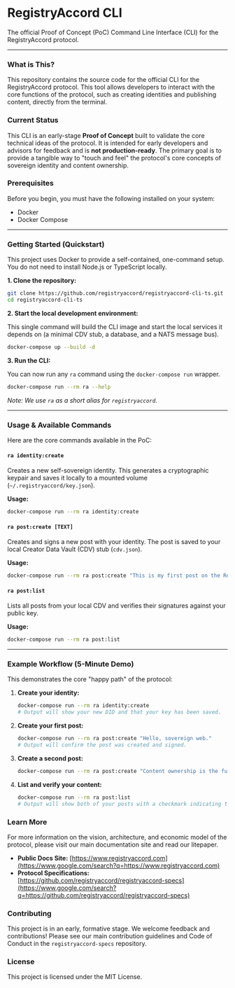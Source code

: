 # RegistryAccord CLI

The official Proof of Concept (PoC) Command Line Interface (CLI) for the RegistryAccord protocol.

-----

### What is This?

This repository contains the source code for the official CLI for the RegistryAccord protocol. This tool allows developers to interact with the core functions of the protocol, such as creating identities and publishing content, directly from the terminal.

### Current Status

This CLI is an early-stage **Proof of Concept** built to validate the core technical ideas of the protocol. It is intended for early developers and advisors for feedback and is **not production-ready**. The primary goal is to provide a tangible way to "touch and feel" the protocol's core concepts of sovereign identity and content ownership.

### Prerequisites

Before you begin, you must have the following installed on your system:

  * Docker
  * Docker Compose

-----

### Getting Started (Quickstart)

This project uses Docker to provide a self-contained, one-command setup. You do not need to install Node.js or TypeScript locally.

**1. Clone the repository:**

```bash
git clone https://github.com/registryaccord/registryaccord-cli-ts.git
cd registryaccord-cli-ts
```

**2. Start the local development environment:**

This single command will build the CLI image and start the local services it depends on (a minimal CDV stub, a database, and a NATS message bus).

```bash
docker-compose up --build -d
```

**3. Run the CLI:**

You can now run any `ra` command using the `docker-compose run` wrapper.

```bash
docker-compose run --rm ra --help
```

*Note: We use `ra` as a short alias for `registryaccord`.*

-----

### Usage & Available Commands

Here are the core commands available in the PoC:

#### **`ra identity:create`**

Creates a new self-sovereign identity. This generates a cryptographic keypair and saves it locally to a mounted volume (`~/.registryaccord/key.json`).

**Usage:**

```bash
docker-compose run --rm ra identity:create
```

#### **`ra post:create [TEXT]`**

Creates and signs a new post with your identity. The post is saved to your local Creator Data Vault (CDV) stub (`cdv.json`).

**Usage:**

```bash
docker-compose run --rm ra post:create "This is my first post on the RegistryAccord protocol."
```

#### **`ra post:list`**

Lists all posts from your local CDV and verifies their signatures against your public key.

**Usage:**

```bash
docker-compose run --rm ra post:list
```

-----

### Example Workflow (5-Minute Demo)

This demonstrates the core "happy path" of the protocol:

1.  **Create your identity:**
    ```bash
    docker-compose run --rm ra identity:create
    # Output will show your new DID and that your key has been saved.
    ```
2.  **Create your first post:**
    ```bash
    docker-compose run --rm ra post:create "Hello, sovereign web."
    # Output will confirm the post was created and signed.
    ```
3.  **Create a second post:**
    ```bash
    docker-compose run --rm ra post:create "Content ownership is the future."
    ```
4.  **List and verify your content:**
    ```bash
    docker-compose run --rm ra post:list
    # Output will show both of your posts with a checkmark indicating the signatures are valid.
    ```

### Learn More

For more information on the vision, architecture, and economic model of the protocol, please visit our main documentation site and read our litepaper.

  * **Public Docs Site:** [https://www.registryaccord.com](https://www.google.com/search?q=https://www.registryaccord.com)
  * **Protocol Specifications:** [https://github.com/registryaccord/registryaccord-specs](https://www.google.com/search?q=https://github.com/registryaccord/registryaccord-specs)

### Contributing

This project is in an early, formative stage. We welcome feedback and contributions\! Please see our main contribution guidelines and Code of Conduct in the `registryaccord-specs` repository.

### License

This project is licensed under the MIT License.
